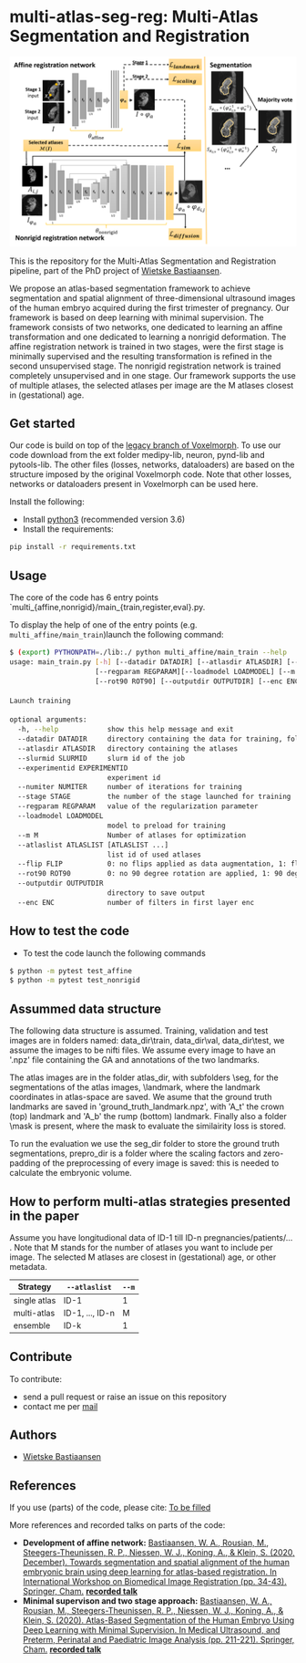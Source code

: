 # multi-atlas-seg-reg: Multi-Atlas Segmentation and Registration

![image name](./resources/overview_framework_network_only.png)

This is the repository for the Multi-Atlas Segmentation and Registration pipeline, part of the PhD project of [Wietske Bastiaansen](mailto:w.bastiaansen@erasmusmc.nl).

We propose an atlas-based segmentation framework to achieve segmentation and spatial alignment of three-dimensional ultrasound images of the human embryo acquired during the first trimester of pregnancy. Our framework is based on deep learning with minimal supervision. The framework consists of two networks, one dedicated to learning an affine transformation and one dedicated to learning a nonrigid deformation. The affine registration network is trained in two stages, were the first stage is minimally supervised and the resulting transformation is refined in the second unsupervised stage. The nonrigid registration network is trained completely unsupervised and in one stage. Our framework supports the use of multiple atlases, the selected atlases per image are the M atlases closest in (gestational) age.

## Get started

Our code is build on top of the [legacy branch of Voxelmorph](https://github.com/voxelmorph/voxelmorph/tree/legacy). To use our code download from the ext folder medipy-lib, neuron, pynd-lib and pytools-lib. The other files (losses, networks, dataloaders) are based on the structure imposed by the original Voxelmorph code. Note that other losses, networks or dataloaders present in Voxelmorph can be used here.

Install the following:
- Install [python3](https://docs.python.org/3/index.html) (recommended version 3.6)
- Install the requirements:
```bash
pip install -r requirements.txt
```

## Usage

The core of the code has 6 entry points `multi_{affine,nonrigid}/main_{train,register,eval}.py.

To display the help of one of the entry points (e.g. `multi_affine/main_train`)launch the following command:

```bash
$ (export) PYTHONPATH=./lib:./ python multi_affine/main_train --help
usage: main_train.py [-h] [--datadir DATADIR] [--atlasdir ATLASDIR] [--slurmid SLURMID] [--experimentid EXPERIMENTID] [--numiter NUMITER] [--stage STAGE]
                     [--regparam REGPARAM][--loadmodel LOADMODEL] [--m M] [--atlaslist ATLASLIST [ATLASLIST ...]] [--flip FLIP]
                     [--rot90 ROT90] [--outputdir OUTPUTDIR] [--enc ENC]

Launch training

optional arguments:
  -h, --help            show this help message and exit
  --datadir DATADIR     directory containing the data for training, folders with mask and atlases
  --atlasdir ATLASDIR   directory containing the atlases
  --slurmid SLURMID     slurm id of the job
  --experimentid EXPERIMENTID
                        experiment id
  --numiter NUMITER     number of iterations for training
  --stage STAGE         the number of the stage launched for training
  --regparam REGPARAM   value of the regularization parameter
  --loadmodel LOADMODEL
                        model to preload for training
  --m M                 Number of atlases for optimization
  --atlaslist ATLASLIST [ATLASLIST ...]
                        list id of used atlases
  --flip FLIP           0: no flips applied as data augmentation, 1: flips applied
  --rot90 ROT90         0: no 90 degree rotation are applied, 1: 90 degree rotations
  --outputdir OUTPUTDIR
                        directory to save output
  --enc ENC             number of filters in first layer enc
```

## How to test the code
- To test the code launch the following commands
```bash
$ python -m pytest test_affine
$ python -m pytest test_nonrigid
```
## Assummed data structure
The following data structure is assumed. Training, validation and test images are in folders named: data_dir\train, data_dir\val, data_dir\test, we assume the images to be nifti files. We assume every image to have an '.npz' file containing the GA and annotations of the two landmarks.

The atlas images are in the folder atlas_dir, with subfolders \seg, for the segmentations of the atlas images, \landmark, where the landmark coordinates in atlas-space are saved. We asume that the ground truth landmarks are saved in 'ground_truth_landmark.npz', with 'A_t' the crown (top) landmark and 'A_b' the rump (bottom) landmark. Finally also a folder \mask is present, where the mask to evaluate the similairity loss is stored.

To run the evaluation we use the seg_dir folder to store the ground truth segmentations, prepro_dir is a folder where the scaling factors and zero-padding of the preprocessing of every image is saved: this is needed to calculate the embryonic volume.

## How to perform multi-atlas strategies presented in the paper
Assume you have longitudional data of ID-1 till ID-n pregnancies/patients/... . Note that M stands for the number of atlases you want to include per image. The selected M atlases are closest in (gestational) age, or other metadata.

| Strategy | `--atlaslist` | `--m` |
--- | --- | --- |
|single atlas | ID-1 | 1 |
|multi-atlas | ID-1, ..., ID-n | M |
|ensemble | ID-k | 1 |


## Contribute

To contribute:
- send a pull request or raise an issue on this repository
- contact me per [mail](mailto:w.bastiaansen@erasmusmc.nl)

## Authors
- [Wietske Bastiaansen](https://github.com/wapbastiaansen)

## References
If you use (parts) of the code, please cite:
[To be filled]()

More references and recorded talks on parts of the code:
- **Development of affine network:** [Bastiaansen, W. A., Rousian, M., Steegers-Theunissen, R. P., Niessen, W. J., Koning, A., & Klein, S. (2020, December). Towards segmentation and spatial alignment of the human embryonic brain using deep learning for atlas-based registration. In International Workshop on Biomedical Image Registration (pp. 34-43). Springer, Cham.](https://arxiv.org/abs/2005.06368) [**recorded talk**](https://www.youtube.com/watch?v=3ez-dGklAno&feature=youtu.be)
- **Minimal supervison and two stage approach:** [Bastiaansen, W. A., Rousian, M., Steegers-Theunissen, R. P., Niessen, W. J., Koning, A., & Klein, S. (2020). Atlas-Based Segmentation of the Human Embryo Using Deep Learning with Minimal Supervision. In Medical Ultrasound, and Preterm, Perinatal and Paediatric Image Analysis (pp. 211-221). Springer, Cham.](https://link.springer.com/chapter/10.1007/978-3-030-60334-2_21) [**recorded talk**](https://www.youtube.com/watch?v=CKQvJK-S2bQ&t=2s)




